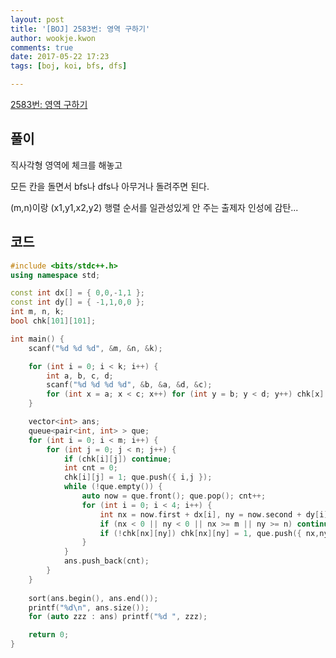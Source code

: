 ```yaml
---
layout: post
title: '[BOJ] 2583번: 영역 구하기'
author: wookje.kwon
comments: true
date: 2017-05-22 17:23
tags: [boj, koi, bfs, dfs]

---
```


[2583번: 영역 구하기](https://www.acmicpc.net/problem/2583)

## 풀이

직사각형 영역에 체크를 해놓고

모든 칸을 돌면서 bfs나 dfs나 아무거나 돌려주면 된다.

(m,n)이랑 (x1,y1,x2,y2) 행렬 순서를 일관성있게 안 주는 출제자 인성에 감탄...

## 코드

```cpp
#include <bits/stdc++.h>
using namespace std;

const int dx[] = { 0,0,-1,1 };
const int dy[] = { -1,1,0,0 };
int m, n, k;
bool chk[101][101];

int main() {
	scanf("%d %d %d", &m, &n, &k);

	for (int i = 0; i < k; i++) {
		int a, b, c, d;
		scanf("%d %d %d %d", &b, &a, &d, &c);
		for (int x = a; x < c; x++) for (int y = b; y < d; y++) chk[x][y] = 1;
	}

	vector<int> ans;
	queue<pair<int, int> > que;
	for (int i = 0; i < m; i++) {
		for (int j = 0; j < n; j++) {
			if (chk[i][j]) continue;
			int cnt = 0;
			chk[i][j] = 1; que.push({ i,j });
			while (!que.empty()) {
				auto now = que.front(); que.pop(); cnt++;
				for (int i = 0; i < 4; i++) {
					int nx = now.first + dx[i], ny = now.second + dy[i];
					if (nx < 0 || ny < 0 || nx >= m || ny >= n) continue;
					if (!chk[nx][ny]) chk[nx][ny] = 1, que.push({ nx,ny });
				}
			}
			ans.push_back(cnt);
		}
	}
	
	sort(ans.begin(), ans.end());
	printf("%d\n", ans.size());
	for (auto zzz : ans) printf("%d ", zzz);

	return 0;
}
```